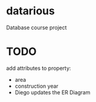 # datarious

Database course project

# TODO
add attributes to property:
- area
- construction year
- Diego updates the ER Diagram
